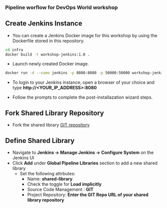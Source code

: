 ### Pipeline worflow for DevOps World workshop

## Create Jenkins Instance

* You can create a Jenkins Docker image for this workshop by using the Dockerfile stored in this repository.
```bash
cd infra
docker build -t workshop-jenkins:1.0 .
```
* Launch newly created Docker image.
```bash
docker run -d --name jenkins -p 8080:8080 -p 50000:50000 workshop-jenkins:1.0
```
* To login to your Jenkins instance, open a browser of your choice and type  **http://<YOUR_IP_ADDRESS>:8080**
  
* Follow the prompts to complete the post-installazation wizard steps.

## Fork Shared Library Repository

* Fork the shared library [GIT repository](https://github.com/AplimaTraining/shared-library)

## Define Shared Library

*  Navigate to **Jenkins -> Manage Jenkins -> Configure System** on the Jenkins UI
* Click **Add** under **Global Pipeline Libraries** section to add a new shared library
  * Set the following attrbutes: 
    * Name:  **shared-library**
    * Check the toggle for **Load implicitly**
    * Source Code Management : **GIT**
    * Project Repository: **Enter the GIT Repo URL of your shared library repository**
